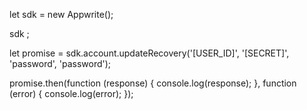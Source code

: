 let sdk = new Appwrite();

sdk
;

let promise = sdk.account.updateRecovery('[USER_ID]', '[SECRET]', 'password', 'password');

promise.then(function (response) {
    console.log(response);
}, function (error) {
    console.log(error);
});